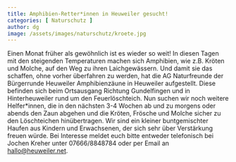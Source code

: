 ```yaml
---
title: Amphibien-Retter*innen in Heuweiler gesucht!
categories: [ Naturschutz ]
author: dg
image: /assets/images/naturschutz/kroete.jpg
---
```

Einen Monat früher als gewöhnlich ist es wieder so weit! In diesen Tagen mit den steigenden Temperaturen machen sich Amphibien, wie z.B. Kröten und Molche, auf den Weg zu ihren Laichgewässern. Und damit sie das schaffen, ohne vorher überfahren zu werden, hat die AG Naturfreunde der Bürgerrunde Heuweiler Amphibienzäune in Heuweiler aufgestellt. Diese befinden sich beim Ortsausgang Richtung Gundelfingen und in Hinterheuweiler rund um den Feuerlöschteich. Nun suchen wir noch weitere Helfer*innen, die in den nächsten 3-4 Wochen ab und zu morgens oder abends den Zaun abgehen und die Kröten, Frösche und Molche sicher zu den Löschteichen hinübertragen. Wir sind ein kleiner buntgemischter Haufen aus Kindern und Erwachsenen, der sich sehr über Verstärkung freuen würde. Bei Interesse meldet euch bitte entweder telefonisch bei Jochen Kreher unter 07666/8848784 oder per Email an hallo@heuweiler.net.
